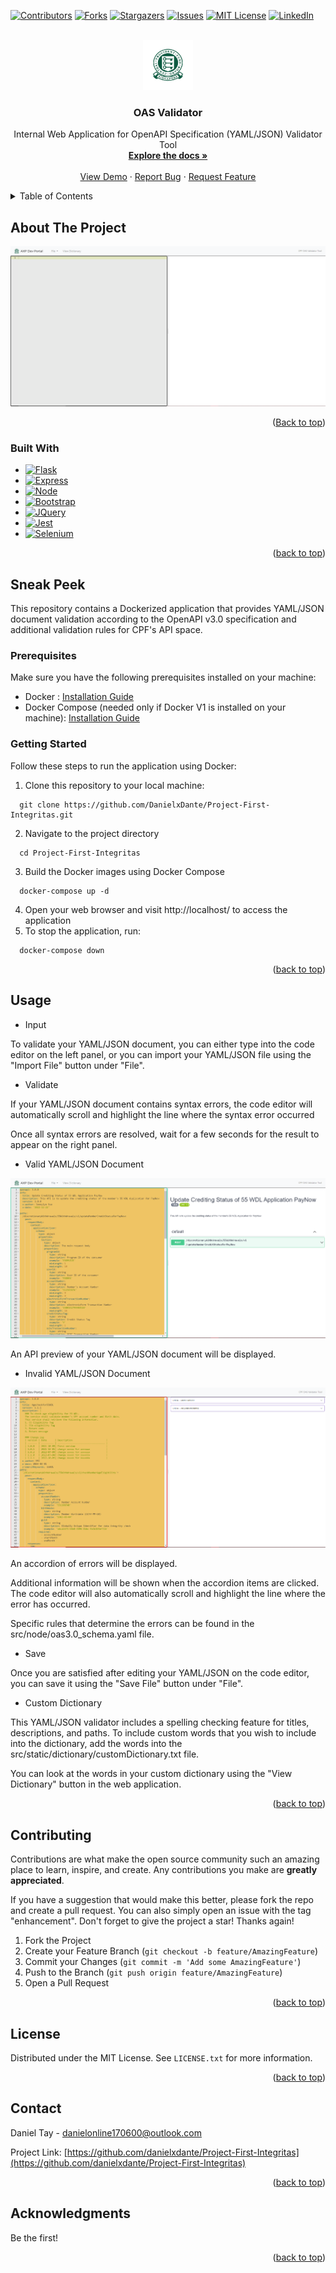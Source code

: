 <a name="readme-top"></a>

<!--https://www.markdownguide.org/basic-syntax/#reference-style-links-->

[![Contributors][contributors-shield]][contributors-url]
[![Forks][forks-shield]][forks-url]
[![Stargazers][stars-shield]][stars-url]
[![Issues][issues-shield]][issues-url]
[![MIT License][license-shield]][license-url]
[![LinkedIn][linkedin-shield]][linkedin-url]

<!-- PROJECT LOGO -->

<br />
<div align="center">
  <a href="https://github.com/danielxdante/Project-First-Integritas">
    <img src="src/static/images/cpfLogo.png" alt="Logo" width="80" height="80">
  </a>

<h3 align="center">OAS Validator</h3>

<p align="center">
    Internal Web Application for OpenAPI Specification (YAML/JSON) Validator Tool
    <br />
    <a href="https://github.com/danielxdante/Project-First-Integritas"><strong>Explore the docs »</strong></a>
    <br />
    <br />
    <a href="https://github.com/danielxdante/Project-First-Integritas">View Demo</a>
    ·
    <a href="https://github.com/danielxdante/Project-First-Integritas/issues">Report Bug</a>
    ·
    <a href="https://github.com/danielxdante/Project-First-Integritas/issues">Request Feature</a>
  </p>
</div>

<!-- TABLE OF CONTENTS -->

<details>
  <summary>Table of Contents</summary>
  <ol>
    <li>
      <a href="#about-the-project">About The Project</a>
      <ul>
        <li><a href="#built-with">Built With</a></li>
      </ul>
    </li>
    <li>
      <a href="#getting-started">Getting Started</a>
      <ul>
        <li><a href="#prerequisites">Prerequisites</a></li>
        <li><a href="#installation">Installation</a></li>
      </ul>
    </li>
    <li><a href="#usage">Usage</a></li>
    <li><a href="#roadmap">Roadmap</a></li>
    <li><a href="#contributing">Contributing</a></li>
    <li><a href="#license">License</a></li>
    <li><a href="#contact">Contact</a></li>
    <li><a href="#acknowledgments">Acknowledgments</a></li>
  </ol>
</details>

<!-- ABOUT THE PROJECT -->

## About The Project

![Product Home Screenshot][home-screenshot]

<p align="right">(<a href="#readme-top">Back to top</a>)</p>

### Built With

* [![Flask][Flask.com]][Flask-url]
* [![Express][Express.js]][Express-url]
* [![Node][Node.js]][Node-url]
* [![Bootstrap][Bootstrap.com]][Bootstrap-url]
* [![JQuery][JQuery.com]][JQuery-url]
* [![Jest][Jest.js]][Jest-url]
* [![Selenium][Selenium.dev]][Selenium-url]

<p align="right">(<a href="#readme-top">back to top</a>)</p>

<!-- GETTING STARTED -->

## Sneak Peek

This repository contains a Dockerized application that provides YAML/JSON document validation according to the OpenAPI v3.0 specification and additional validation rules for CPF's API space.

### Prerequisites

Make sure you have the following prerequisites installed on your machine:

* Docker : [Installation Guide](https://docs.docker.com/engine/install/)
* Docker Compose (needed only if Docker V1 is installed on your machine): [Installation Guide](https://docs.docker.com/compose/install/linux/)

### Getting Started

Follow these steps to run the application using Docker:

1. Clone this repository to your local machine:

```
  git clone https://github.com/DanielxDante/Project-First-Integritas.git
```

2. Navigate to the project directory

```
  cd Project-First-Integritas
```

3. Build the Docker images using Docker Compose

```
  docker-compose up -d
```

4. Open your web browser and visit http://localhost/ to access the application
5. To stop the application, run:

```
  docker-compose down
```

<p align="right">(<a href="#readme-top">back to top</a>)</p>

<!-- USAGE EXAMPLES -->

## Usage

* Input

To validate your YAML/JSON document, you can either type into the code editor on the left panel, or you can import your YAML/JSON file using the "Import File" button under "File".

* Validate

If your YAML/JSON document contains syntax errors, the code editor will automatically scroll and highlight the line where the syntax error occurred 

Once all syntax errors are resolved, wait for a few seconds for the result to appear on the right panel.

* Valid YAML/JSON Document

![Product Successful YAML/JSON Screenshot][success-screenshot]

An API preview of your YAML/JSON document will be displayed.

* Invalid YAML/JSON Document

![Product Unsuccessful YAML/JSON Screenshot][error-screenshot]

An accordion of errors will be displayed.

Additional information will be shown when the accordion items are clicked. The code editor will also automatically scroll and highlight the line where the error has occurred.

Specific rules that determine the errors can be found in the src/node/oas3.0_schema.yaml file.

* Save 

Once you are satisfied after editing your YAML/JSON on the code editor, you can save it using the "Save File" button under "File".

* Custom Dictionary

This YAML/JSON validator includes a spelling checking feature for titles, descriptions, and paths. To include custom words that you wish to include into the dictionary, add the words into the src/static/dictionary/customDictionary.txt file.

You can look at the words in your custom dictionary using the "View Dictionary" button in the web application.


<p align="right">(<a href="#readme-top">back to top</a>)</p>


<!-- CONTRIBUTING -->

## Contributing

Contributions are what make the open source community such an amazing place to learn, inspire, and create. Any contributions you make are **greatly appreciated**.

If you have a suggestion that would make this better, please fork the repo and create a pull request. You can also simply open an issue with the tag "enhancement".
Don't forget to give the project a star! Thanks again!

1. Fork the Project
2. Create your Feature Branch (`git checkout -b feature/AmazingFeature`)
3. Commit your Changes (`git commit -m 'Add some AmazingFeature'`)
4. Push to the Branch (`git push origin feature/AmazingFeature`)
5. Open a Pull Request

<p align="right">(<a href="#readme-top">back to top</a>)</p>

<!-- LICENSE -->

## License

Distributed under the MIT License. See `LICENSE.txt` for more information.

<p align="right">(<a href="#readme-top">back to top</a>)</p>

<!-- CONTACT -->

## Contact

Daniel Tay - danielonline170600@outlook.com

Project Link: [https://github.com/danielxdante/Project-First-Integritas](https://github.com/danielxdante/Project-First-Integritas)

<p align="right">(<a href="#readme-top">back to top</a>)</p>

<!-- ACKNOWLEDGMENTS -->

## Acknowledgments

Be the first!

<p align="right">(<a href="#readme-top">back to top</a>)</p>

<!-- MARKDOWN LINKS & IMAGES -->

<!-- https://www.markdownguide.org/basic-syntax/#reference-style-links -->

[contributors-shield]: https://img.shields.io/github/contributors/danielxdante/Project-First-Integritas.svg?style=for-the-badge
[contributors-url]: https://github.com/danielxdante/Project-First-Integritas/graphs/contributors
[forks-shield]: https://img.shields.io/github/forks/danielxdante/Project-First-Integritas.svg?style=for-the-badge
[forks-url]: https://github.com/danielxdante/Project-First-Integritas/network/members
[stars-shield]: https://img.shields.io/github/stars/danielxdante/Project-First-Integritas.svg?style=for-the-badge
[stars-url]: https://github.com/danielxdante/Project-First-Integritas/stargazers
[issues-shield]: https://img.shields.io/github/issues/danielxdante/Project-First-Integritas.svg?style=for-the-badge
[issues-url]: https://github.com/danielxdante/Project-First-Integritas/issues
[license-shield]: https://img.shields.io/github/license/danielxdante/Project-First-Integritas.svg?style=for-the-badge
[license-url]: https://github.com/DanielxDante/Project-First-Integritas/blob/main/LICENSE.txt
[linkedin-shield]: https://img.shields.io/badge/-LinkedIn-black.svg?style=for-the-badge&logo=linkedin&colorB=555
[linkedin-url]: https://www.linkedin.com/in/danieltaysg/
[home-screenshot]: src/static/images/Home.PNG
[success-screenshot]: src/static/images/Success.PNG
[error-screenshot]: src/static/images/Error.PNG
[JQuery-url]: https://jquery.com
[Jest.js]: https://img.shields.io/badge/Jest-v29.5.0-35495E?style=for-the-badge&logo=jest&logoColor=4FC08D
[Jest-url]: https://jestjs.io/
[Selenium.dev]: https://img.shields.io/badge/Selenium-v4.9.1-DD0031?style=for-the-badge&logo=selenium&logoColor=white
[Selenium-url]: https://www.selenium.dev/

[Flask.com]: https://img.shields.io/badge/Flask-v2.3.2-000000?style=for-the-badge&logo=flask&logoColor=white
[Flask-url]: https://flask.palletsprojects.com/en/2.3.x/
[Express.js]: https://img.shields.io/badge/Express.js-v4.18.2-20232A?style=for-the-badge&logo=express&logoColor=61DAFB
[Express-url]: https://expressjs.com/
[Node.js]: https://img.shields.io/badge/Node.js-v18.12.1-35495E?style=for-the-badge&logo=node.js&logoColor=4FC08D
[Node-url]: https://nodejs.org/en
[Bootstrap.com]: https://img.shields.io/badge/Bootstrap-v5.2.0-563D7C?style=for-the-badge&logo=bootstrap&logoColor=white
[Bootstrap-url]: https://getbootstrap.com
[JQuery.com]: https://img.shields.io/badge/jQuery-v3.4.1-0769AD?style=for-the-badge&logo=jquery&logoColor=white
